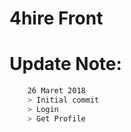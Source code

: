 # 4hire Front

# Update Note:
```sh
    26 Maret 2018
    > Initial commit
    > Login
    > Get Profile
```



